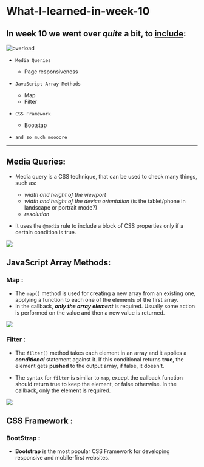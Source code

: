 # What-I-learned-in-week-10

## In week 10 we went over *quite* a bit, to <u>include</u>: 
![overload](https://proffittmanagement.com/wp-content/uploads/2014/06/Stress-and-Overwhelm-e1404125359603.jpg)

- `Media Queries`
  - Page responsiveness
- `JavaScript Array Methods`
   - Map
   - Filter
- `CSS Framework`
  - Bootstap
 
  
- `and so much moooore`
---

## Media Queries:
 - Media query is a CSS technique, that can be used to check many things, such as:

    - _width and height of the viewport_
    - _width and height of the device
    orientation_ (is the tablet/phone in landscape or portrait mode?)
    - _resolution_
 - It uses the  `@media` rule to include a block of CSS properties only if a certain condition is true.

![](https://seopressor.com/wp-content/uploads/2015/08/Responsive-design-CSS-Media-Queries1.png)

## JavaScript Array Methods:
 ### **Map** : 
 - The `map()` method is used for creating a new array from an existing one, applying a function to each one of the elements of the first array. 
 - In the callback, **_only the array element_** is required. Usually some action is performed on the value and then a new value is returned.
  
  ![](https://cdn-images-1.medium.com/max/1600/1*BkcYRGvVCLfOBYqDP2SBXg.png)

  ### **Filter** :
  - The `filter()` method takes each element in an array and it applies a **_conditional_** statement against it. If this conditional returns **true**, the element gets **pushed** to the output array, if false, it doesn't.
  
  - The syntax for `filter` is similar to `map`, except the callback function should return true to keep the element, or false otherwise. In the callback, only the element is required. 
  
  ![](https://miro.medium.com/max/2132/1*9xZcxV7uEzOT05aci4isYA.png)

## CSS Framework : 

### **BootStrap** :
- **Bootstrap** is the most popular CSS Framework for developing responsive and mobile-first websites.




